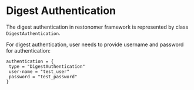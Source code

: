 # Digest Authentication

The digest authentication in restonomer framework is represented by class `DigestAuthentication`.

For digest authentication, user needs to provide username and password for authentication:

```hocon
authentication = {
 type = "DigestAuthentication"
 user-name = "test_user"
 password = "test_password"
}
```
